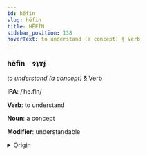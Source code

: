 ```yaml
---
id: hëfin
slug: hëfin
title: HËFİN
sidebar_position: 138
hoverText: to understand (a concept) § Verb
---
```


### hëfin&emsp;<span kind="abugida">ɂʇɤ̃ɟ</span>

*to understand (a concept)* **§** Verb

**IPA**: /ˈhe.fin/

**Verb**: to understand

**Noun**: a concept

**Modifier**: understandable

<details>
    <summary>Origin</summary>
    Hebrew הֵבִין hevín /(h)eˈvin/<br/>
    <em>Afroasiatic Language Family</em>
</details>
